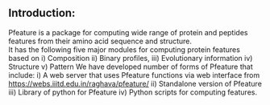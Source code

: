## Introduction:
Pfeature is a package for computing wide range of protein and peptides features from their amino acid
sequence and structure.<br>
It has the following five major modules for computing protein features based on
i)  Composition
ii) Binary profiles,
iii)  Evolutionary information
 iv)  Structure
 v) Pattern
 We have developed number of forms of Pfeature that include: 
 i) A web server that uses Pfeature functions via web interface from https://webs.iiitd.edu.in/raghava/pfeature/ 
 ii) Standalone version of Pfeature
iii) Library of python for Pfeature
iv) Python scripts for computing features.
